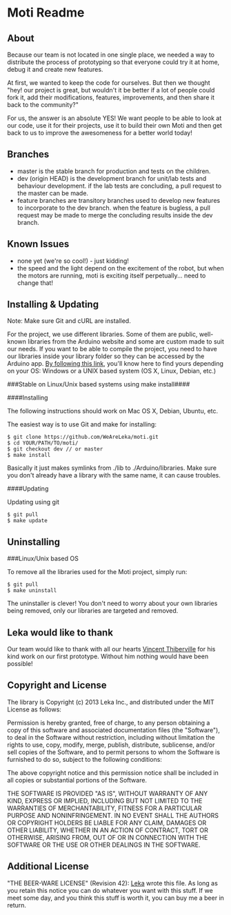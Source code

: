 Moti Readme
===========


About
-----

Because our team is not located in one single place, we needed a way to distribute the process of prototyping so that everyone could try it at home, debug it and create new features.

At first, we wanted to keep the code for ourselves. But then we thought "hey! our project is great, but wouldn't it be better if a lot of people could fork it, add their modifications, features, improvements, and then share it back to the community?"

For us, the answer is an absolute YES! We want people to be able to look at our code, use it for their projects, use it to build their own Moti and then get back to us to improve the awesomeness for a better world today!


Branches
------------

*	master is the stable branch for production and tests on the children.
*	dev (origin HEAD) is the development branch for unit/lab tests and behaviour development. if the lab tests are concluding, a pull request to the master can be made.
*	feature branches are transitory branches used to develop new features to incorporate to the dev branch. when the feature is bugless, a pull request may be made to merge the concluding results inside the dev branch.


Known Issues
------------

*	none yet (we're so cool!) - just kidding!
*	the speed and the light depend on the excitement of the robot, but when the motors are running, moti is exciting itself perpetually... need to change that!


Installing & Updating
---------------------

Note: Make sure Git and cURL are installed.

For the project, we use different libraries. Some of them are public, well-known libraries from the Arduino website and some are custom made to suit our needs.
If you want to be able to compile the project, you need to have our libraries inside your library folder so they can be accessed by the Arduino app.
[By following this link](http://arduino.cc/en/Guide/Libraries), you'll know here to find yours depending on your OS: Windows or a UNIX based system (OS X, Linux, Debian, etc.)

###Stable on Linux/Unix based systems using make install####

####Installing

The following instructions should work on Mac OS X, Debian, Ubuntu, etc.

The easiest way is to use Git and make for installing:

	$ git clone https://github.com/WeAreLeka/moti.git
	$ cd YOUR/PATH/TO/moti/
	$ git checkout dev // or master
	$ make install

Basically it just makes symlinks from ./lib to ./Arduino/libraries. Make sure you don't already have a library with the same name, it can cause troubles.

####Updating

Updating using git

	$ git pull
	$ make update


Uninstalling 
------------

###Linux/Unix based OS

To remove all the libraries used for the Moti project, simply run:
	
	$ git pull
	$ make uninstall

The uninstaller is clever! You don't need to worry about your own libraries being removed, only our libraries are targeted and removed.


Leka would like to thank
------------------------

Our team would like to thank with all our hearts [Vincent Thiberville](http://www.vincent-thiberville.com/) for his kind work on our first prototype.
Without him nothing would have been possible!


Copyright and License
---------------------

The library is Copyright (c) 2013 Leka Inc., and distributed under the MIT
License as follows:

Permission is hereby granted, free of charge, to any person obtaining a copy of this software and associated documentation files (the "Software"), to deal in the Software without restriction, including without limitation the rights to use, copy, modify, merge, publish, distribute, sublicense, and/or sell copies of the Software, and to permit persons to whom the Software is furnished to do so, subject to the following conditions:

The above copyright notice and this permission notice shall be included in all copies or substantial portions of the Software.

THE SOFTWARE IS PROVIDED "AS IS", WITHOUT WARRANTY OF ANY KIND, EXPRESS OR IMPLIED, INCLUDING BUT NOT LIMITED TO THE WARRANTIES OF MERCHANTABILITY, FITNESS FOR A PARTICULAR PURPOSE AND NONINFRINGEMENT. IN NO EVENT SHALL THE AUTHORS OR COPYRIGHT HOLDERS BE LIABLE FOR ANY CLAIM, DAMAGES OR OTHER LIABILITY, WHETHER IN AN ACTION OF CONTRACT, TORT OR OTHERWISE, ARISING FROM, OUT OF OR IN CONNECTION WITH THE SOFTWARE OR THE USE OR OTHER DEALINGS IN THE SOFTWARE.

Additional License
---------------------

"THE BEER-WARE LICENSE" (Revision 42):
[Leka](hello@weareleka.com) wrote this file. As long as you retain this notice you can do whatever you want with this stuff. If we meet some day, and you think this stuff is worth it, you can buy me a beer in return.
